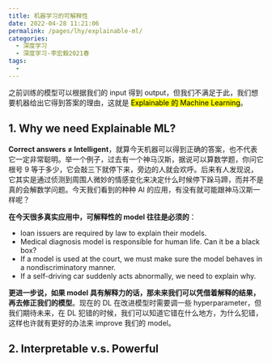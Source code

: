 ```yaml
---
title: 机器学习的可解释性
date: 2022-04-28 11:21:06
permalink: /pages/lhy/explainable-ml/
categories:
  - 深度学习
  - 深度学习-李宏毅2021春
tags:
  - 
---
```


之前训练的模型可以根据我们的 input 得到 output，但我们不满足于此，我们想要机器给出它得到答案的理由，这就是 <mark>Explainable 的 Machine Learning</mark>。

## 1. Why we need Explainable ML?

**Correct answers ≠ Intelligent**，就算今天机器可以得到正确的答案，也不代表它一定非常聪明。举一个例子，过去有一个神马汉斯，据说可以算数学题，你问它根号 9 等于多少，它会敲三下就停下来，旁边的人就会欢呼。后来有人发现说，它其实是通过侦测到周围人微妙的情感变化来决定什么时候停下跺马蹄，而并不是真的会解数学问题。今天我们看到的种种 AI 的应用，有没有就可能跟神马汉斯一样呢？

**在今天很多真实应用中，可解释性的 model 往往是必须的**：

+ loan issuers are required by law to explain their models.
+ Medical diagnosis model is responsible for human life. Can it be a black box?
+ If a model is used at the court, we must make sure the model behaves in a nondiscriminatory manner.
+ If a self-driving car suddenly acts abnormally, we need to explain why.

**更进一步说，如果 model 具有解释力的话，那未来我们可以凭借着解释的结果，再去修正我们的模型**。现在的 DL 在改进模型时需要调一些 hyperparameter，但我们期待未来，在 DL 犯错的时候，我们可以知道它错在什么地方，为什么犯错，这样也许就有更好的办法来 improve 我们的 model。

## 2. Interpretable v.s. Powerful



